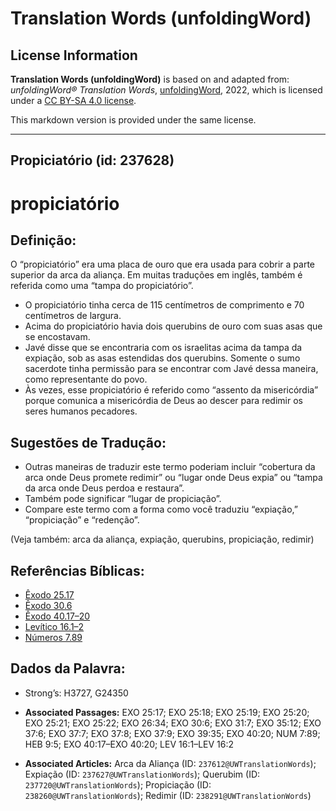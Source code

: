 # Translation Words (unfoldingWord)

## License Information

**Translation Words (unfoldingWord)** is based on and adapted from: _unfoldingWord® Translation Words_, [unfoldingWord](https://unfoldingword.org/utw), 2022, which is licensed under a [CC BY-SA 4.0 license](https://creativecommons.org/licenses/by-sa/4.0/legalcode.en).

This markdown version is provided under the same license.



--------------------------------

## Propiciatório (id: 237628)

propiciatório
=============

Definição:
----------

O “propiciatório” era uma placa de ouro que era usada para cobrir a parte superior da arca da aliança. Em muitas traduções em inglês, também é referida como uma “tampa do propiciatório”.

* O propiciatório tinha cerca de 115 centímetros de comprimento e 70 centímetros de largura.
* Acima do propiciatório havia dois querubins de ouro com suas asas que se encostavam.
* Javé disse que se encontraria com os israelitas acima da tampa da expiação, sob as asas estendidas dos querubins. Somente o sumo sacerdote tinha permissão para se encontrar com Javé dessa maneira, como representante do povo.
* Às vezes, esse propiciatório é referido como “assento da misericórdia” porque comunica a misericórdia de Deus ao descer para redimir os seres humanos pecadores.

Sugestões de Tradução:
----------------------

* Outras maneiras de traduzir este termo poderiam incluir “cobertura da arca onde Deus promete redimir” ou “lugar onde Deus expia” ou “tampa da arca onde Deus perdoa e restaura”.
* Também pode significar “lugar de propiciação”.
* Compare este termo com a forma como você traduziu “expiação,” “propiciação” e “redenção”.

(Veja também: arca da aliança, expiação, querubins, propiciação, redimir)

Referências Bíblicas:
---------------------

* [Êxodo 25\.17](https://ref.ly/Exod25:17)
* [Êxodo 30\.6](https://ref.ly/Exod30:6)
* [Êxodo 40\.17–20](https://ref.ly/Exod40:17-Exod40:20)
* [Levítico 16\.1–2](https://ref.ly/Lev16:1-Lev16:2)
* [Números 7\.89](https://ref.ly/Num7:89)

Dados da Palavra:
-----------------

* Strong’s: H3727, G24350

* **Associated Passages:** EXO 25:17; EXO 25:18; EXO 25:19; EXO 25:20; EXO 25:21; EXO 25:22; EXO 26:34; EXO 30:6; EXO 31:7; EXO 35:12; EXO 37:6; EXO 37:7; EXO 37:8; EXO 37:9; EXO 39:35; EXO 40:20; NUM 7:89; HEB 9:5; EXO 40:17–EXO 40:20; LEV 16:1–LEV 16:2
* **Associated Articles:** Arca da Aliança (ID: `237612@UWTranslationWords`); Expiação (ID: `237627@UWTranslationWords`); Querubim (ID: `237720@UWTranslationWords`); Propiciação (ID: `238260@UWTranslationWords`); Redimir (ID: `238291@UWTranslationWords`)

